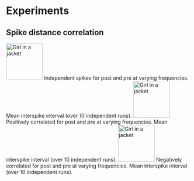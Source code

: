 # Experiments

## Spike distance correlation

<img src="https://github.com/WillianSG/learning_rule/blob/main/metrics/imgs/Independent_Spike_Distance_10Repetition.png" alt="Girl in a jacket" width="100" height="100">

<caption>Independent spikes for post and pre at varying frequencies. Mean interspike interval (over 10 independent runs).</caption>

<img src="https://github.com/WillianSG/learning_rule/blob/main/metrics/imgs/positiveCorrelated_Spike_Distance_10Repetition.png" alt="Girl in a jacket" width="100" height="100">

<caption>Positively correlated for post and pre at varying frequencies. Mean interspike interval (over 10 independent runs).</caption>

<img src="https://github.com/WillianSG/learning_rule/blob/main/metrics/imgs/negativeCorrelated_Spike_Distance_10Repetition.png" alt="Girl in a jacket" width="100" height="100">

<caption>Negatively correlated for post and pre at varying frequencies. Mean interspike interval (over 10 independent runs).</caption>